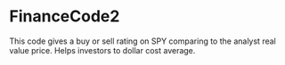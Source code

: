 # FinanceCode2
This code gives a buy or sell rating on SPY comparing to the analyst real value price. Helps investors to dollar cost average.
